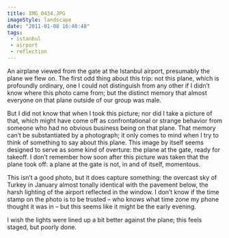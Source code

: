 ```yaml
---
title: IMG_0434.JPG
imageStyle: landscape
date: "2011-01-08 16:40:48"
tags: 
 - istanbul
 - airport
 - reflection
---
```


An airplane viewed from the gate at the Istanbul airport, presumably the plane we flew on. The first odd thing about this trip: not this plane, which is profoundly ordinary, one I could not distinguish from any other if I didn’t know where this photo came from; but the distinct memory that almost everyone on that plane outside of our group was male.

But I did not know that when I took this picture; nor did I take a picture of that, which might have come off as confrontational or strange behavior from someone who had no obvious business being on that plane. That memory can’t be substantiated by a photograph; it only comes to mind when I try to think of something to say about this plane. This image by itself seems designed to serve as some kind of overture: the plane at the gate, ready for takeoff. I don’t remember how soon after this picture was taken that the plane took off: a plane at the gate is not, in and of itself, momentous.

This isn’t a good photo, but it does capture something: the overcast sky of Turkey in January almost tonally identical with the pavement below, the harsh lighting of the airport reflected in the window. I don’t know if the time stamp on the photo is to be trusted – who knows what time zone my phone thought it was in – but this seems like it might be the early evening. 

I wish the lights were lined up a bit better against the plane; this feels staged, but poorly done. 